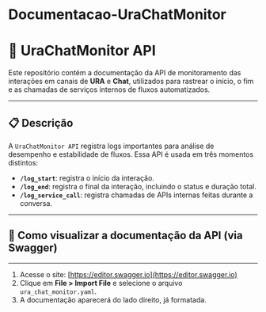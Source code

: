 # Documentacao-UraChatMonitor
# 📡 UraChatMonitor API

Este repositório contém a documentação da API de monitoramento das interações em canais de **URA** e **Chat**, utilizados para rastrear o início, o fim e as chamadas de serviços internos de fluxos automatizados.

---

## 📋 Descrição

A `UraChatMonitor API` registra logs importantes para análise de desempenho e estabilidade de fluxos. Essa API é usada em três momentos distintos:

- **`/log_start`**: registra o início da interação.
- **`/log_end`**: registra o final da interação, incluindo o status e duração total.
- **`/log_service_call`**: registra chamadas de APIs internas feitas durante a conversa.
---

## 🧭 Como visualizar a documentação da API (via Swagger)
---
1. Acesse o site: [https://editor.swagger.io](https://editor.swagger.io)
2. Clique em **File > Import File** e selecione o arquivo `ura_chat_monitor.yaml`.
3. A documentação aparecerá do lado direito, já formatada.
